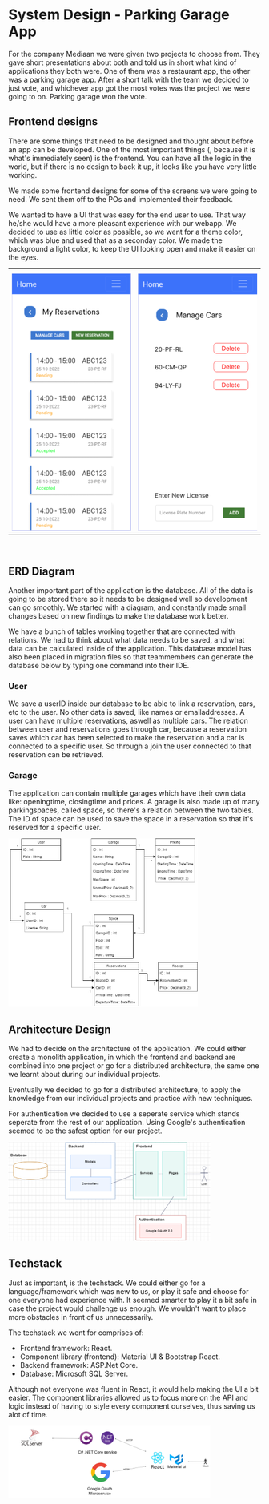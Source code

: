 # System Design - Parking Garage App

For the company Mediaan we were given two projects to choose from. They gave short presentations about both and told us in short what kind of applications they both were. One of them was a restaurant app, the other was a parking garage app. After a short talk with the team we decided to just vote, and whichever app got the most votes was the project we were going to on. Parking garage won the vote.

## Frontend designs

There are some things that need to be designed and thought about before an app can be developed. One of the most important things (, because it is what's immediately seen) is the frontend. You can have all the logic in the world, but if there is no design to back it up, it looks like you have very little working.

We made some frontend designs for some of the screens we were going to need. We sent them off to the POs and implemented their feedback.

We wanted to have a UI that was easy for the end user to use. That way he/she would have a more pleasant experience with our webapp. We decided to use as little color as possible, so we went for a theme color, which was blue and used that as a seconday color. We made the background a light color, to keep the UI looking open and make it easier on the eyes.

<table>
  <tr>
    <th>
    </th>
    <th>
    </th>
  </tr>
  <tr>
    <td>
      <img src="../Images/reservations-design.png" alt="reservations" width="100%" />
    </td>
    <td>
      <img src="../Images/cars-design.png" alt="reservations" width="100%" />
    </td>
  </tr>
</table>



</br>

## ERD Diagram

Another important part of the application is the database. All of the data is going to be stored there so it needs to be designed well so development can go smoothly. We started with a diagram, and constantly made small changes based on new findings to make the database work better.

We have a bunch of tables working together that are connected with relations. We had to think about what data needs to be saved, and what data can be calculated inside of the application. This database model has also been placed in migration files so that teammembers can generate the database below by typing one command into their IDE.

### User

We save a userID inside our database to be able to link a reservation, cars, etc to the user. No other data is saved, like names or emailaddresses. A user can have multiple reservations, aswell as multiple cars. The relation between user and reservations goes through car, because a reservation saves which car has been selected to make the reservation and a car is connected to a specific user. So through a join the user connected to that reservation can be retrieved.

### Garage

The application can contain multiple garages which have their own data like: openingtime, closingtime and prices. A garage is also made up of many parkingspaces, called space, so there's a relation between the two tables. The ID of space can be used to save the space in a reservation so that it's reserved for a specific user.

<img src="../Images/ClassDiagram_Proftaak.png" alt="reservations" width="75%"/>

</br>

## Architecture Design

We had to decide on the architecture of the application. We could either create a monolith application, in which the frontend and backend are combined into one project or go for a distributed architecture, the same one we learnt about during our individual projects. 

Eventually we decided to go for a distributed architecture, to apply the knowledge from our individual projects and practice with new techniques.

For authentication we decided to use a seperate service which stands seperate from the rest of our application. Using Google's authentication seemed to be the safest option for our project.

<img src="../Images/architecture.png" alt="architecture" width="80%" />

## Techstack

Just as important, is the techstack. We could either go for a language/framework which was new to us, or play it safe and choose for one everyone had experience with. It seemed smarter to play it a bit safe in case the project would challenge us enough. We wouldn't want to place more obstacles in front of us unnecessarily.

The techstack we went for comprises of:

-   Frontend framework: React.
-   Component library (frontend): Material UI & Bootstrap React.
-   Backend framework: ASP.Net Core.
-   Database: Microsoft SQL Server.

Although not everyone was fluent in React, it would help making the UI a bit easier. The component libraries allowed us to focus more on the API and logic instead of having to style every component ourselves, thus saving us alot of time.

<img src="../Images/techstack.png" alt="architecture" width="80%" />
